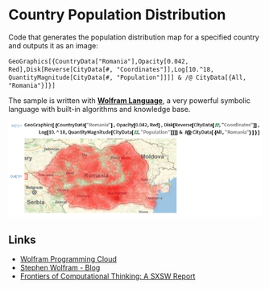 # Country Population Distribution

Code that generates the population distribution map for a specified country and outputs it as an image:


```
GeoGraphics[{CountryData["Romania"],Opacity[0.042, Red],Disk[Reverse[CityData[#, "Coordinates"]],Log[10.^18, QuantityMagnitude[CityData[#, "Population"]]]] & /@ CityData[{All, "Romania"}]}]
```

The sample is written with **[Wolfram Language](http://www.wolfram.com/language)**, a very powerful symbolic language with built-in algorithms and knowledge base.


![Alt text](https://github.com/orosandrei/Country-Population-Distribution/raw/master/Screenshot.png?raw=true "Wolfram Language - Population Distribution of a Country")


## Links

 * [Wolfram Programming Cloud](http://www.wolfram.com/programming-cloud)
 * [Stephen Wolfram - Blog](http://blog.stephenwolfram.com) 
 * [Frontiers of Computational Thinking: A SXSW Report](http://blog.stephenwolfram.com/2015/03/frontiers-of-computational-thinking-a-sxsw-report) 
